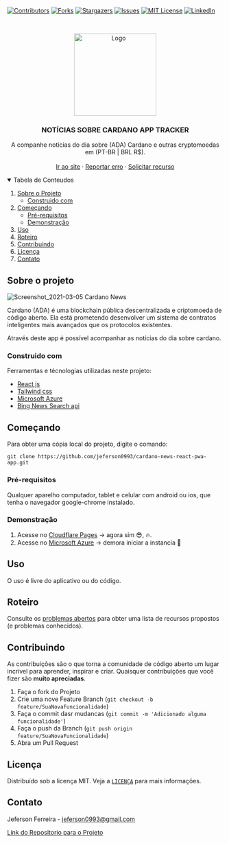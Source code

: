 [![Contributors][contributors-shield]][contributors-url]
[![Forks][forks-shield]][forks-url]
[![Stargazers][stars-shield]][stars-url]
[![Issues][issues-shield]][issues-url]
[![MIT License][license-shield]][license-url]
[![LinkedIn][linkedin-shield]][linkedin-url]


<!-- PROJECT LOGO -->
<br />
<p align="center">
  <a href="https://github.com/jeferson0993/cardano-dashboard">
    <img src="https://user-images.githubusercontent.com/29678099/108859611-2a656b80-75cc-11eb-965e-2d621212d39c.png" alt="Logo" width="192" height="192">
  </a>
  
  <h3 align="center">NOTÍCIAS SOBRE CARDANO APP TRACKER</h3>

  <p align="center">
    A companhe notícias do dia sobre (ADA) Cardano e outras cryptomoedas em  (PT-BR | BRL R$).
    <br />
    <br />
    <a href="https://f3bb31d1.cardano-news-react-pwa-app.pages.dev/">Ir ao site</a>
    ·
    <a href="https://github.com/jeferson0993/cardano-news-react-pwa-app/issues">Reportar erro</a>
    ·
    <a href="https://github.com/jeferson0993/cardano-news-react-pwa-app/issues">Solicitar recurso</a>
  </p>
</p>


<!-- TABLE OF CONTENTS -->
<details open="open">
  <summary>Tabela de Conteudos</summary>
  <ol>
    <li>
      <a href="#sobre-o-projeto">Sobre o Projeto</a>
      <ul>
        <li><a href="#construido-com">Construido com</a></li>
      </ul>
    </li>
    <li>
      <a href="#começando">Começando</a>
      <ul>
        <li><a href="#pré-requisitos">Pré-requisitos</a></li>
        <li><a href="#Demonstração">Demonstração</a></li>
      </ul>
    </li>
    <li><a href="#uso">Uso</a></li>
    <li><a href="#roteiro">Roteiro</a></li>
    <li><a href="#contribuindo">Contribuindo</a></li>
    <li><a href="#licença">Licença</a></li>
    <li><a href="#contato">Contato</a></li>
    <!--li><a href="#reconhecimentos">Reconhecimentos</a></li-->
  </ol>
</details>


<!-- Sobre o projeto -->
## Sobre o projeto

![Screenshot_2021-03-05 Cardano News](https://user-images.githubusercontent.com/29678099/110166721-8782cd80-7dd3-11eb-9bd3-3d27db856561.png)

Cardano (ADA) é uma blockchain pública descentralizada e criptomoeda de código aberto. Ela está prometendo desenvolver um sistema de contratos inteligentes mais avançados que os protocolos existentes.

Através deste app é possível acompanhar as notícias do dia sobre cardano.


<!-- Construido com -->
### Construido com

Ferramentas e técnologias utilizadas neste projeto:
* [React js](https://pt-br.reactjs.org/)
* [Tailwind css](https://tailwindcss.com/)
* [Microsoft Azure](https://azure.microsoft.com/pt-br/)
* [Bing News Search api](https://www.microsoft.com/en-us/bing/apis/bing-news-search-api)


<!-- Começando -->
## Começando

Para obter uma cópia local do projeto, digite o comando:
  ```
  git clone https://github.com/jeferson0993/cardano-news-react-pwa-app.git
  ```


<!-- Pré-requisitos -->
### Pré-requisitos

Qualquer aparelho computador, tablet e celular com android ou ios, que tenha o navegador google-chrome instalado.


<!-- Instalação -->
### Demonstração

1. Acesse no [Cloudflare Pages](https://f3bb31d1.cardano-news-react-pwa-app.pages.dev/) -> agora sim 😎, :fire:.
1. Acesse no [Microsoft Azure](https://cardano-news.azurewebsites.net/) -> demora iniciar a instancia 🤬

<!-- Uso -->
## Uso

O uso é livre do aplicativo ou do código.


<!-- Roteiro -->
## Roteiro

Consulte os [problemas abertos](https://github.com/jeferson0993/cardano-news-react-pwa-app/issues) para obter uma lista de recursos propostos (e problemas conhecidos).


<!-- Contribuindo -->
## Contribuindo

As contribuições são o que torna a comunidade de código aberto um lugar incrível para aprender, inspirar e criar. Quaisquer contribuições que você fizer são **muito apreciadas**.

1. Faça o fork do Projeto
2. Crie uma nove Feature Branch (`git checkout -b feature/SuaNovaFuncionalidade`)
3. Faça o commit dasr mudancas (`git commit -m 'Adicionado alguma funcionalidade'`)
4. Faça o  push da Branch (`git push origin feature/SuaNovaFuncionalidade`)
5. Abra um Pull Request


<!-- Licença -->
## Licença

Distribuído sob a licença MIT. Veja a [`LICENÇA`](https://github.com/jeferson0993/cardano-news-react-pwa-app/blob/main/LICENSE) para mais informações.


<!-- Contato -->
## Contato

Jeferson Ferreira - jeferson0993@gmail.com

[Link do Repositorio para o Projeto](https://github.com/jeferson0993/cardano-news-react-pwa-app/)



<!-- MARKDOWN LINKS & IMAGES -->
<!-- https://www.markdownguide.org/basic-syntax/#reference-style-links -->
[contributors-shield]: https://img.shields.io/github/contributors/jeferson0993/cardano-dashboard.svg?style=for-the-badge
[contributors-url]: https://github.com/jeferson0993/cardano-news-react-pwa-app/graphs/contributors
[forks-shield]: https://img.shields.io/github/forks/jeferson0993/cardano-dashboard.svg?style=for-the-badge
[forks-url]: https://github.com/jeferson0993/cardano-news-react-pwa-app/network/members
[stars-shield]: https://img.shields.io/github/stars/jeferson0993/cardano-dashboard.svg?style=for-the-badge
[stars-url]: https://github.com/jeferson0993/cardano-news-react-pwa-app/stargazers
[issues-shield]: https://img.shields.io/github/issues/jeferson0993/cardano-dashboard.svg?style=for-the-badge
[issues-url]: https://github.com/jeferson0993/cardano-news-react-pwa-app/issues
[license-shield]: https://img.shields.io/github/license/jeferson0993/cardano-dashboard.svg?style=for-the-badge
[license-url]: https://github.com/jeferson0993/cardano-news-react-pwa-app/blob/main/LICENSE
[linkedin-shield]: https://img.shields.io/badge/-LinkedIn-black.svg?style=for-the-badge&logo=linkedin&colorB=555
[linkedin-url]: https://www.linkedin.com/in/jeferson-ferreira-4a036b143/
[product-screenshot]: https://user-images.githubusercontent.com/29678099/108445253-d446a000-723a-11eb-902b-cbde2357adb3.png
[converter-screenshot]: https://user-images.githubusercontent.com/29678099/108445403-196ad200-723b-11eb-9ce9-77b1c2cd0672.png
